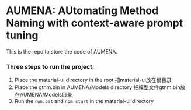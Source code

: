 # AUMENA: AUtomating Method Naming with context-aware prompt tuning

This is the repo to store the code of AUMENA.



### Three steps to run the project:

1. Place the material-ui directory in the root 把material-ui放在根目录
2. Place the gtnm.bin in AUMENA/Models directory 把模型文件gtnm.bin放在AUMENA/Models目录
3. Run the `run.bat` and `npm start` in the material-ui directory

